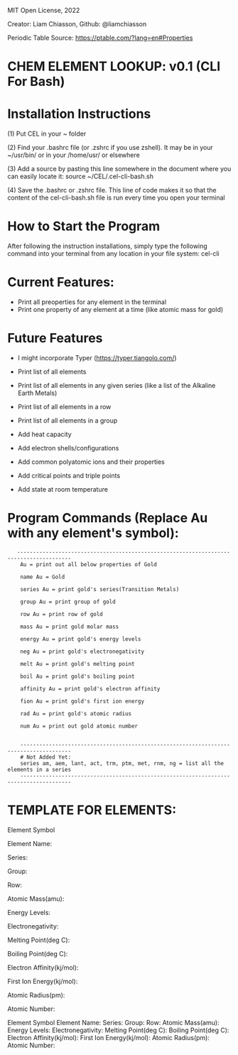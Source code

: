 MIT Open License, 2022

Creator: Liam Chiasson, Github: @liamchiasson

Periodic Table Source: https://ptable.com/?lang=en#Properties
# CHEM ELEMENT LOOKUP: v0.1 (CLI For Bash)

# Installation Instructions
(1) Put CEL in your ~ folder

(2) Find your .bashrc file (or .zshrc if you use zshell). It may be in your ~/usr/bin/ or in your /home/usr/ or elsewhere

(3) Add a source by pasting this line somewhere in the document where you can easily locate it: source ~/CEL/.cel-cli-bash.sh

(4) Save the .bashrc or .zshrc file. This line of code makes it so that the content of the cel-cli-bash.sh file is run every time you open your terminal

# How to Start the Program
After following the instruction installations, simply type the following command into your terminal from any location in your file system:
cel-cli

# Current Features:
- Print all preoperties for any element in the terminal
- Print one property of any element at a time (like atomic mass for gold)
# Future Features
- I might incorporate Typer (https://typer.tiangolo.com/)

- Print list of all elements
- Print list of all elements in any given series (like a list of the Alkaline Earth Metals)
- Print list of all elements in a row
- Print list of all elements in a group

- Add heat capacity
- Add electron shells/configurations
- Add common polyatomic ions and their properties
- Add critical points and triple points
- Add state at room temperature
        
# Program Commands (Replace Au with any element's symbol):
       ---------------------------------------------------------------------------------------
        Au = print out all below properties of Gold

        name Au = Gold

        series Au = print gold's series(Transition Metals)

        group Au = print group of gold

        row Au = print row of gold

        mass Au = print gold molar mass

        energy Au = print gold's energy levels

        neg Au = print gold's electronegativity

        melt Au = print gold's melting point

        boil Au = print gold's boiling point

        affinity Au = print gold's electron affinity

        fion Au = print gold's first ion energy

        rad Au = print gold's atomic radius

        num Au = print out gold atomic number

        
        --------------------------------------------------------------------------------------
        # Not Added Yet:
        series am, aem, lant, act, trm, ptm, met, rnm, ng = list all the elements in a series
        --------------------------------------------------------------------------------------

# TEMPLATE FOR ELEMENTS:
Element Symbol

Element Name: 

Series: 

Group: 

Row: 

Atomic Mass(amu): 

Energy Levels: 

Electronegativity: 

Melting Point(deg C): 

Boiling Point(deg C): 

Electron Affinity(kj/mol): 

First Ion Energy(kj/mol): 

Atomic Radius(pm): 

Atomic Number: 



Element Symbol
Element Name: 
Series: 
Group: 
Row: 
Atomic Mass(amu): 
Energy Levels: 
Electronegativity: 
Melting Point(deg C): 
Boiling Point(deg C): 
Electron Affinity(kj/mol): 
First Ion Energy(kj/mol): 
Atomic Radius(pm): 
Atomic Number: 

